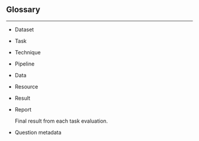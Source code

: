 ## Glossary
---

* Dataset

* Task  

* Technique

* Pipeline

* Data

* Resource

* Result

* Report

    Final result from each task evaluation.

* Question metadata




